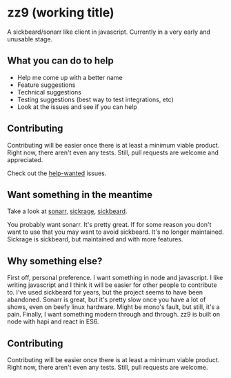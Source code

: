 # zz9 (working title)
A sickbeard/sonarr like client in javascript. Currently in a very early and unusable stage.

## What you can do to help
- Help me come up with a better name
- Feature suggestions
- Technical suggestions
- Testing suggestions (best way to test integrations, etc)
- Look at the issues and see if you can help

## Contributing
Contributing will be easier once there is at least a minimum viable product. Right now, there aren't even any tests. Still, pull requests are welcome and appreciated.

Check out the [help-wanted](https://github.com/jonhester/zz9/labels/help%20wanted) issues.

## Want something in the meantime
Take a look at [sonarr](https://github.com/Sonarr/Sonarr), [sickrage](https://github.com/SiCKRAGETV/SickRage), [sickbeard](https://github.com/midgetspy/Sick-Beard).

You probably want sonarr. It's pretty great. If for some reason you don't want to use that you may want to avoid sickbeard. It's no longer maintained. Sickrage is sickbeard, but maintained and with more features.

## Why something else?
First off, personal preference. I want something in node and javascript. I like writing javascript and I think it will be easier for other people to contribute to. I've used sickbeard for years, but the project seems to have been abandoned. Sonarr is great, but it's pretty slow once you have a lot of shows, even on beefy linux hardware. Might be mono's fault, but still, it's a pain. Finally, I want something modern through and through. zz9 is built on node with hapi and react in ES6.

## Contributing
Contributing will be easier once there is at least a minimum viable product. Right now, there aren't even any tests. Still, pull requests are welcome. 

